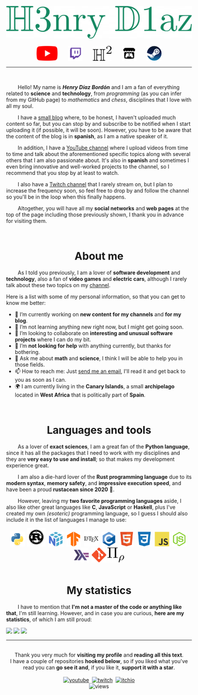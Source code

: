 <div align="center">
    <img src="https://github.com/h3nry-d1az/h3nry-d1az/blob/main/assets/h3nry-d1az.png" alt="h3nry-d1az">
<br>
<br>
    <a href="https://www.youtube.com/channel/UCHcgIehZE12tL777Rx-hHgA"><img src="https://github.com/h3nry-d1az/h3nry-d1az/blob/main/assets/youtube.svg" alt="youtube" height=40px></a>
    &nbsp; &nbsp; &nbsp;
    <a href="https://www.twitch.tv/h3nryd1az"><img src="https://github.com/h3nry-d1az/h3nry-d1az/blob/main/assets/twitch.png" alt="twitch" height=40px></a>
    &nbsp; &nbsp; &nbsp;
    <a href="https://h3nry-d1az.github.io/"><img src="https://github.com/h3nry-d1az/h3nry-d1az/blob/main/assets/blog.png" alt="blog" height=40px></a>
    &nbsp; &nbsp; &nbsp;
    <a href="https://h3nry-d1az.itch.io/"><img src="https://github.com/h3nry-d1az/h3nry-d1az/blob/main/assets/itchio.png" alt="itchio" height=40px></a>
    &nbsp; &nbsp; &nbsp;
    <a href="https://steamcommunity.com/id/h3nry-d1az/"><img src="https://github.com/h3nry-d1az/h3nry-d1az/blob/main/assets/steam.svg" alt="steam" height=40px></a>
</div>
<hr>
<br>

&nbsp; &nbsp; &nbsp; &nbsp; Hello! My name is ***Henry Díaz Bordón*** and I am a fan of everything related to **science** and **technology**, from *programming* (as you can infer from my GitHub page) to *mathematics* and *chess*, disciplines that I love with all my soul.

&nbsp; &nbsp; &nbsp; &nbsp; I have a [small blog](https://h3nry-d1az.github.io/) where, to be honest, I haven't uploaded much content so far, but you can stop by and subscribe to be notified when I start uploading it (if possible, it will be soon). However, you have to be aware that the content of the blog is in **spanish**, as I am a native speaker of it.

&nbsp; &nbsp; &nbsp; &nbsp; In addition, I have a [YouTube channel](https://www.youtube.com/channel/UCHcgIehZE12tL777Rx-hHgA) where I upload videos from time to time and talk about the aforementioned specific topics along with several others that I am also passionate about. It's also in **spanish** and sometimes I even bring innovative and well-worked projects to the channel, so I recommend that you stop by at least to watch.

&nbsp; &nbsp; &nbsp; &nbsp; I also have a [Twitch channel](https://www.twitch.tv/h3nryd1az) that I rarely stream on, but I plan to increase the frequency soon, so feel free to drop by and follow the channel so you'll be in the loop when this finally happens.

&nbsp; &nbsp; &nbsp; &nbsp; Altogether, you will have all my **social networks** and **web pages** at the top of the page including those previously shown, I thank you in advance for visiting them.

<br>

<h1 align="center">About me</h1>

&nbsp; &nbsp; &nbsp; &nbsp; As I told you previously, I am a lover of **software development** and **technology**, also a fan of **video games** and **electric cars**, although I rarely talk about these two topics on my [channel](https://www.youtube.com/channel/UCHcgIehZE12tL777Rx-hHgA).

Here is a list with some of my personal information, so that you can get to know me better:
- 🔭 I’m currently working on **new content for my channels** and **for my blog**.
- 🌱 I’m not learning anything new right now, but I might get going soon.
- 👯 I’m looking to collaborate on **interesting and unusual software projects** where I can do my bit.
- 🤔 I’m **not looking for help** with anything currently, but thanks for bothering.
- 💬 Ask me about **math** and **science**, I think I will be able to help you in those fields.
- 📫 How to reach me: Just [send me an email](mailto:h3nry.d1az.b0rdon@gmail.com), I'll read it and get back to you as soon as I can.
- 🌍 I am currently living in the **Canary Islands**, a small **archipelago** located in **West Africa** that is politically part of **Spain**.

<br>

<h1 align="center"> Languages and tools </h1>

&nbsp; &nbsp; &nbsp; &nbsp; As a lover of **exact sciences**, I am a great fan of the **Python language**, since it has all the packages that I need to work with my disciplines and they are **very easy to use and install**; so that makes my development experience great.

&nbsp; &nbsp; &nbsp; &nbsp; I am also a die-hard lover of the **Rust programming language** due to its **modern syntax**, **memory safety**, and **impressive execution speed**, and have been a proud **rustacean since 2020** 🦀.

&nbsp; &nbsp; &nbsp; &nbsp; However, leaving my **two favorite programming languages** aside, I also like other great languages like **C**, **JavaScript** or **Haskell**, plus I've created my own *(esoteric)* programming language, so I guess I should also include it in the list of languages I manage to use:
<div align="center">
  <img src="https://github.com/devicons/devicon/blob/master/icons/python/python-original.svg" title="Python" alt="python" width="40" height="40"/>&nbsp;
  <img src="https://github.com/devicons/devicon/blob/master/icons/rust/rust-plain.svg" title="rust" alt="rust" width="50" height="50"/>&nbsp;
  <img src="https://github.com/devicons/devicon/blob/master/icons/numpy/numpy-original.svg" title="NumPy" alt="numpy" width="40" height="40"/>&nbsp;
  <img src="https://github.com/devicons/devicon/blob/master/icons/tensorflow/tensorflow-original.svg" title="TensorFlow" alt="tensorflow" width="40" height="40"/>&nbsp;
  <img src="https://github.com/devicons/devicon/blob/master/icons/latex/latex-original.svg" title="LaTeX" alt="latex" width="40" height="40"/>&nbsp;
  <img src="https://github.com/devicons/devicon/blob/master/icons/c/c-original.svg" title="c" alt="c" width="40" height="40"/>&nbsp;
  <img src="https://github.com/devicons/devicon/blob/master/icons/html5/html5-original.svg" title="HTML5" alt="HTML" width="40" height="40"/>&nbsp;
  <img src="https://github.com/devicons/devicon/blob/master/icons/css3/css3-plain.svg"  title="CSS3" alt="CSS" width="40" height="40"/>&nbsp;
  <img src="https://github.com/devicons/devicon/blob/master/icons/javascript/javascript-original.svg" title="JavaScript" alt="JavaScript" width="40" height="40"/>&nbsp;
  <img src="https://github.com/devicons/devicon/blob/master/icons/nodejs/nodejs-original.svg" title="NodeJS" alt="NodeJS" width="40" height="40"/>&nbsp;
  <img src="https://github.com/devicons/devicon/blob/master/icons/haskell/haskell-original.svg" title="haskell" alt="haskell" width="40" height="40"/>&nbsp;
  <img src="https://github.com/devicons/devicon/blob/master/icons/git/git-original.svg" title="Git" **alt="Git" width="40" height="40"/>
  <img src="https://github.com/h3nry-d1az/h3nry-d1az/blob/main/assets/pirho.png" title="𝚷ᵨ" alt="pirho" height=40px>
</div>

<br>

<h1 align="center"> My statistics </h1>

&nbsp; &nbsp; &nbsp; &nbsp; I have to mention that **I'm not a master of the code or anything like that**, I'm still learning. However, and in case you are curious, **here are my statistics**, of which I am still proud:

<img src="https://github-readme-stats.vercel.app/api?username=h3nry-d1az&show_icons=true&theme=highcontrast">
<img src="http://github-readme-streak-stats.herokuapp.com?user=h3nry-d1az&theme=highcontrast">
<img src="https://github-readme-stats.vercel.app/api/top-langs/?username=h3nry-d1az">

<br>
<hr>
<br>

<div align="center">
    Thank you very much for <b>visiting my profile</b> and <b>reading all this text</b>.
    <br>
    I have a couple of repositories <b>hooked below</b>, so if you liked what you've read you can <b>go see it and</b>, if you like it, <b>support it with a star</b>.
    <br>
    <br>
    <a href="https://www.youtube.com/channel/UCHcgIehZE12tL777Rx-hHgA"><img src="https://img.shields.io/badge/YouTube-red?style=for-the-badge&logo=youtube&logoColor=white" alt="youtube"/></a>&nbsp;
    <a href="https://www.twitch.tv/h3nryd1az"><img src="https://img.shields.io/badge/Twitch-purple?style=for-the-badge&logo=twitch&logoColor=white" alt="twitch"/></a>&nbsp;
    <a href="https://h3nry-d1az.itch.io/"><img src="https://img.shields.io/badge/Itch.io-black?style=for-the-badge&logo=itch.io&logoColor=white" alt="itchio"/></a>
    <br>
    <img src="https://komarev.com/ghpvc/?username=h3nry-d1az&style=flat-square&color=green" alt="views"/>
</div>
